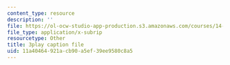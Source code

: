 ```yaml
---
content_type: resource
description: ''
file: https://ol-ocw-studio-app-production.s3.amazonaws.com/courses/14-01sc-principles-of-microeconomics-fall-2011/11a40464921acb90a5ef39ee9580c8a5_A6FOBdtbcz4.srt
file_type: application/x-subrip
resourcetype: Other
title: 3play caption file
uid: 11a40464-921a-cb90-a5ef-39ee9580c8a5
---
```

